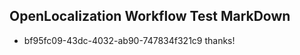 ## OpenLocalization Workflow Test MarkDown
* bf95fc09-43dc-4032-ab90-747834f321c9 thanks!

<!--HONumber=Aug16_HO3-->


